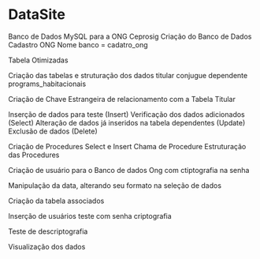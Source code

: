 # DataSite

Banco de Dados MySQL para a ONG Ceprosig
Criação do Banco de Dados
Cadastro ONG
Nome banco = cadatro_ong

Tabela Otimizadas

Criação das tabelas e struturação dos dados
titular
conjugue
dependente
programs_habitacionais

Criação de Chave Estrangeira de relacionamento com a Tabela Titular

Inserção de dados para teste (Insert)
Verificação dos dados adicionados (Select)
Alteração de dados já inseridos na tabela dependentes (Update)
Exclusão de dados (Delete)

Criação de Procedures Select e Insert
Chama de Procedure
Estruturação das Procedures

Criação de usuário para o Banco de dados Ong com ctiptografia na senha

Manipulação da data, alterando seu formato na seleção de dados

Criação da tabela associados

Inserção de usuários teste com senha criptografia

Teste de descriptografia 

Visualização dos dados




